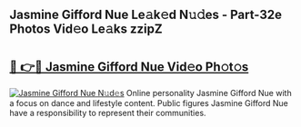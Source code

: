 ## Jasmine Gifford Nue Le𝚊k𝚎d N𝚞𝚍es - Part-32e Photos Vid𝚎o Le𝚊ks zzipZ

# <h2><a href="http://fb7c78.evod.top/?m=Jasmine+Gifford+Nue">🔗 👉🔴 Jasmine Gifford Nue Vid𝚎o Ph𝚘t𝚘s</a></h2>

[![Jasmine Gifford Nue N𝚞d𝚎s](https://i.imgur.com/8V9OHl7.gif)](http://fb7c78.evod.top/?m=Jasmine+Gifford+Nue)
Online personality Jasmine Gifford Nue with a focus on dance and lifestyle content. Public figures Jasmine Gifford Nue have a responsibility to represent their communities. 
